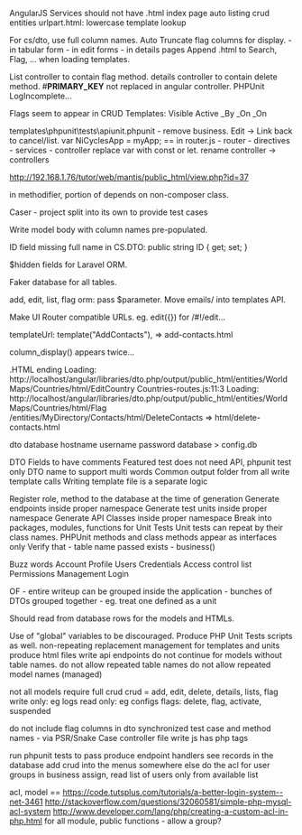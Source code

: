 AngularJS Services should not have .html
index page auto listing crud entities
urlpart.html: lowercase template lookup

For cs/dto, use full column names.
Auto Truncate flag columns for display.
    - in tabular form
    - in edit forms
    - in details pages
Append .html to Search, Flag, ... when loading templates.

List controller to contain flag method.
details controller to contain delete method.
#__PRIMARY_KEY__ not replaced in angular controller.
PHPUnit LogIncomplete...

Flags seem to appear in CRUD Templates:
    Visible
    Active
    _By
    _On
    _On

templates\phpunit\tests\apiunit.phpunit - remove business.
Edit -> Link back to cancel/list.
var NiCyclesApp = myApp; == in router.js
    - router
    - directives
    - services
    - controller
replace var with const or let.
rename controller -> controllers

http://192.168.1.76/tutor/web/mantis/public_html/view.php?id=37

in methodifier, portion of depends on non-composer class.

Caser - project split into its own to provide test cases

Write model body with column names pre-populated.

ID field missing full name in CS.DTO:
	public string ID { get; set; }

$hidden fields for Laravel ORM.

Faker database for all tables.

add, edit, list, flag orm: pass $parameter.
Move emails/ into templates API.

Make UI Router compatible URLs.
eg. edit({}) for /#!/edit...

templateUrl: template("AddContacts"), => add-contacts.html

column_display() appears twice...

.HTML ending
Loading: http://localhost/angular/libraries/dto.php/output/public_html/entities/WorldMaps/Countries/html/EditCountry
Countries-routes.js:11:3
Loading: http://localhost/angular/libraries/dto.php/output/public_html/entities/WorldMaps/Countries/html/Flag
/entities/MyDirectory/Contacts/html/DeleteContacts => html/delete-contacts.html

dto database hostname username password database > config.db

DTO Fields to have comments
Featured test does not need API, phpunit test only
DTO name to support multi words
Common output folder from all write template calls
Writing template file is a separate logic

Register role, method to the database at the time of generation
Generate endpoints inside proper namespace
Generate test units inside proper namespace
Generate API Classes inside proper namespace
Break into packages, modules, functions for Unit Tests
Unit tests can repeat by their class names.
PHPUnit methods and class methods appear as interfaces only
Verify that
	- table name passed exists - business()

Buzz words
	Account
	Profile
	Users
	Credentials
	Access control list
	Permissions
	Management
	Login

OF
	- entire writeup can be grouped inside the application
	- bunches of DTOs grouped together
	- eg. treat one defined as a unit

Should read from database rows for the models and HTMLs.

Use of "global" variables to be discouraged.
Produce PHP Unit Tests scripts as well.
non-repeating replacement management for templates and units
produce html files
write api endpoints
do not continue for models without table names.
do not allow repeated table names
do not allow repeated model names (managed)

not all models require full crud
	crud = add, edit, delete, details, lists, flag
		write only: eg logs
		read only: eg configs
		flags: delete, flag, activate, suspended

do not include flag columns in dto
synchronized test case and method names - via PSR/Snake Case
controller file write js has php tags


run phpunit tests to pass
produce endpoint handlers
see records in the database
add crud into the menus somewhere else
do the acl for user groups
in business assign, read list of users only from available list

acl, model ==
https://code.tutsplus.com/tutorials/a-better-login-system--net-3461
http://stackoverflow.com/questions/32060581/simple-php-mysql-acl-system
http://www.developer.com/lang/php/creating-a-custom-acl-in-php.html
for all module, public functions
	- allow a group?
